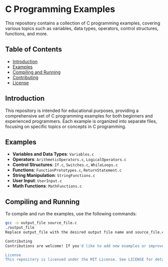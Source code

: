 # C Programming Examples

This repository contains a collection of C programming examples, covering various topics such as variables, data types, operators, control structures, functions, and more.

## Table of Contents
- [Introduction](#introduction)
- [Examples](#examples)
- [Compiling and Running](#compiling-and-running)
- [Contributing](#contributing)
- [License](#license)

## Introduction
This repository is intended for educational purposes, providing a comprehensive set of C programming examples for both beginners and experienced programmers. Each example is organized into separate files, focusing on specific topics or concepts in C programming.

## Examples
- **Variables and Data Types**: `Variables.c`
- **Operators**: `ArithmeticOperators.c`, `LogicalOperators.c`
- **Control Structures**: `If.c`, `Switches.c`, `WhileLoops.c`
- **Functions**: `FunctionPrototypes.c`, `ReturnStatement.c`
- **String Manipulation**: `StringFunctions.c`
- **User Input**: `UserInput.c`
- **Math Functions**: `MathFunctions.c`

## Compiling and Running
To compile and run the examples, use the following commands:

```bash
gcc -o output_file source_file.c
./output_file
Replace output_file with the desired output file name and source_file.c with the name of the C source file.

Contributing
Contributions are welcome! If you'd like to add new examples or improve existing ones, please fork the repository, make your changes, and submit a pull request.

License
This repository is licensed under the MIT License. See LICENSE for details.
